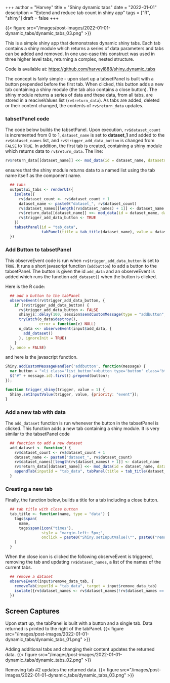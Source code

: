+++
author = "Harvey"
title = "Shiny dynamic tabs"
date = "2022-01-01"
description = "Extend and reduce tab count in shiny app"
tags = ["R", "shiny"]
draft = false
+++

{{< figure src="/images/post-images/2022-01-01-dynamic_tabs/dynamic_tabs_03.png" >}}

This is a simple shiny app that demonstrates dynamic shiny tabs.  Each tab contains a shiny module which returns a series of data parameters and tabs can be added and removed.  In one use-case this construct was used in three higher level tabs, returning a complex, nested structure.

Code is available at: https://github.com/harveyl888/shiny_dynamic_tabs

The concept is fairly simple - upon start up a tabsetPanel is built with a button prepended before the first tab.  When clicked, this button adds a new tab containing a shiny module (the tab also contains a close button).  The shiny module returns a series of data and these data, from all tabs, are stored in a reaciveValues list (`rv$return_data`).  As tabs are added, deleted or their content changed, the contents of `rv$return_data` updates.

### tabsetPanel code
The code below builds the tabsetPanel.  Upon execution, `rv$dataset_count` is incremented from 0 to 1, `dataset_name` is set to **dataset_1** and added to the `rv$dataset_names` list, and `rv$trigger_add_data_button` is changed from `FALSE` to `TRUE`.  In addition, the first tab is created, containing a shiny module which returns data to `rv$return_data`.  The line:
```r
rv$return_data[[dataset_name]] <<- mod_data(id = dataset_name, datasetname = dataset_name)
```
ensures that the shiny module returns data to a named list using the tab name itself as the component name.  

```r
  ## tabs
  output$ui_tabs <- renderUI({
    isolate({
      rv$dataset_count <- rv$dataset_count + 1
      dataset_name <- paste0("dataset_", rv$dataset_count)
      rv$dataset_names[[length(rv$dataset_names) + 1]] <- dataset_name
      rv$return_data[[dataset_name]] <<- mod_data(id = dataset_name, datasetname = dataset_name)
      rv$trigger_add_data_button <- TRUE
    })
    tabsetPanel(id = "tab_data",
                tabPanel(title = tab_title(dataset_name), value = dataset_name, mod_data_UI(dataset_name)))
  })
```

### Add Button to tabsetPanel
This observeEvent code is run when `rv$trigger_add_data_button` is set to `TRUE`.  It runs a short javascript function (`addbutton`) to add a button to the tabsetPanel.  The button is given the id `add_data` and an observeEvent is added which runs the function `add_dataset()` when the button is clicked.  

Here is the R code:

```r
  ## add a button to the tabPanel
  observeEvent(rv$trigger_add_data_button, {
    if (rv$trigger_add_data_button) {
      rv$trigger_add_data_button <- FALSE
      shinyjs::delay(100, session$sendCustomMessage(type = "addbutton", list(id = "tab_data", trigger = "add_data")))
      tryCatch(o_data$destroy(),
               error = function(e) NULL)
      o_data <<- observeEvent(input$add_data, {
        add_dataset()
      }, ignoreInit = TRUE)
    }
  }, once = FALSE)
```

and here is the javascript function.

```javascript
Shiny.addCustomMessageHandler('addbutton', function(message) {
  var button = "<li class='list_button'><button type='button' class='btn btn-success' onclick='trigger_shiny(\"" + message.trigger + "\")'><i class='fa fa-plus'></i></button></li>";
  $("#" + message.id).first().prepend(button);
});

function trigger_shiny(trigger, value = 1) {
  Shiny.setInputValue(trigger, value, {priority: "event"});
}
```

### Add a new tab with data

The `add_dataset` function is run whenever the button in the tabsetPanel is clicked.  This function adds a new tab containing a shiny module.  It is very similar to the tabsetPanel code

```r
  ## function to add a new dataset
  add_dataset <- function() {
    rv$dataset_count <- rv$dataset_count + 1
    dataset_name <- paste0("dataset_", rv$dataset_count)
    rv$dataset_names[[length(rv$dataset_names) + 1]] <- dataset_name
    rv$return_data[[dataset_name]] <<- mod_data(id = dataset_name, datasetname = dataset_name)
    appendTab(inputId = "tab_data", tabPanel(title = tab_title(dataset_name), value = dataset_name, mod_data_UI(dataset_name)))
  }
```

### Creating a new tab
Finally, the function below, builds a title for a tab including a close button.

```r
  ## tab title with close button
  tab_title <- function(name, type = "data") {
    tags$span(
      name,
      tags$span(icon("times"),
                style = "margin-left: 5px;",
                onclick = paste0("Shiny.setInputValue(\"", paste0("remove_", type, "_tab"), "\", \"", name, "\", {priority: \"event\"})"))
    )
  }
```
When the close icon is clicked the following observeEvent is triggered, removing the tab and updating `rv$dataset_names`, a list of the names of the current tabs.

```r
  ## remove a dataset
  observeEvent(input$remove_data_tab, {
    removeTab(inputId = "tab_data", target = input$remove_data_tab)
    isolate({rv$dataset_names <- rv$dataset_names[!rv$dataset_names == input$remove_data_tab]})
  })
```

## Screen Captures

Upon start up, the tabPanel is built with a button and a single tab.  Data returned is printed to the right of the tabPanel.
{{< figure src="/images/post-images/2022-01-01-dynamic_tabs/dynamic_tabs_01.png" >}}

Adding additional tabs and changing their content updates the returned data.
{{< figure src="/images/post-images/2022-01-01-dynamic_tabs/dynamic_tabs_02.png" >}}

Removing tab #2 updates the returned data.
{{< figure src="/images/post-images/2022-01-01-dynamic_tabs/dynamic_tabs_03.png" >}}
